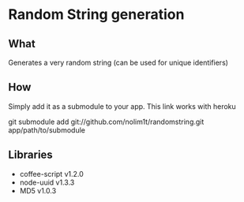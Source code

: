Random String generation
============

What
------------
Generates a very random string (can be used for unique identifiers)

How
------------
Simply add it as a submodule to your app. This link works with heroku

git submodule add git://github.com/nolim1t/randomstring.git app/path/to/submodule

Libraries
------------
* coffee-script v1.2.0
* node-uuid v1.3.3
* MD5 v1.0.3


